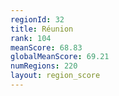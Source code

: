 ```yaml
---
regionId: 32
title: Réunion
rank: 104
meanScore: 68.83
globalMeanScore: 69.21
numRegions: 220
layout: region_score
---
```


